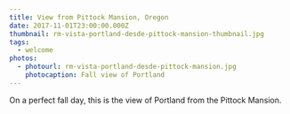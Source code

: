 ```yaml
---
title: View from Pittock Mansion, Oregon
date: 2017-11-01T23:00:00.000Z
thumbnail: rm-vista-portland-desde-pittock-mansion-thumbnail.jpg
tags:
  - welcome
photos:
  - photourl: rm-vista-portland-desde-pittock-mansion.jpg
    photocaption: Fall view of Portland
---
```

On a perfect fall day, this is the view of Portland from the Pittock Mansion.
